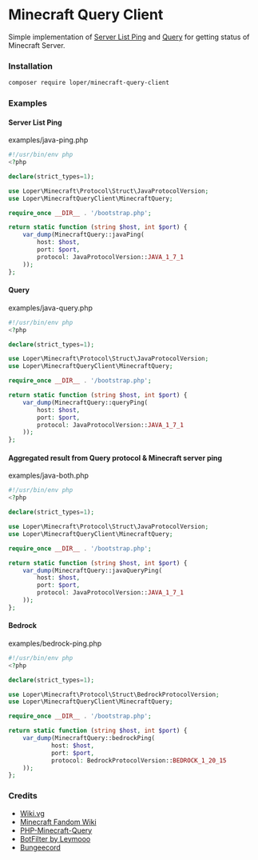 
# Minecraft Query Client

Simple implementation of [Server List Ping](https://wiki.vg/Server_List_Ping) and [Query](https://wiki.vg/Query) for getting status of Minecraft Server.

### Installation

```bash
composer require loper/minecraft-query-client
```

### Examples

#### Server List Ping
examples/java-ping.php

```php
#!/usr/bin/env php
<?php

declare(strict_types=1);

use Loper\Minecraft\Protocol\Struct\JavaProtocolVersion;
use Loper\MinecraftQueryClient\MinecraftQuery;

require_once __DIR__ . '/bootstrap.php';

return static function (string $host, int $port) {
    var_dump(MinecraftQuery::javaPing(
        host: $host,
        port: $port,
        protocol: JavaProtocolVersion::JAVA_1_7_1
    ));
};
```

#### Query
examples/java-query.php

```php
#!/usr/bin/env php
<?php

declare(strict_types=1);

use Loper\Minecraft\Protocol\Struct\JavaProtocolVersion;
use Loper\MinecraftQueryClient\MinecraftQuery;

require_once __DIR__ . '/bootstrap.php';

return static function (string $host, int $port) {
    var_dump(MinecraftQuery::queryPing(
        host: $host,
        port: $port,
        protocol: JavaProtocolVersion::JAVA_1_7_1
    ));
};
```

#### Aggregated result from Query protocol & Minecraft server ping
examples/java-both.php

```php
#!/usr/bin/env php
<?php

declare(strict_types=1);

use Loper\Minecraft\Protocol\Struct\JavaProtocolVersion;
use Loper\MinecraftQueryClient\MinecraftQuery;

require_once __DIR__ . '/bootstrap.php';

return static function (string $host, int $port) {
    var_dump(MinecraftQuery::javaQueryPing(
        host: $host,
        port: $port,
        protocol: JavaProtocolVersion::JAVA_1_7_1
    ));
};
```

#### Bedrock
examples/bedrock-ping.php

```php
#!/usr/bin/env php
<?php

declare(strict_types=1);

use Loper\Minecraft\Protocol\Struct\BedrockProtocolVersion;
use Loper\MinecraftQueryClient\MinecraftQuery;

require_once __DIR__ . '/bootstrap.php';

return static function (string $host, int $port) {
    var_dump(MinecraftQuery::bedrockPing(
            host: $host,
            port: $port,
            protocol: BedrockProtocolVersion::BEDROCK_1_20_15
    ));
};
```

### Credits

- [Wiki.vg](https://wiki.vg/Main_Page)
- [Minecraft Fandom Wiki](https://minecraft.fandom.com/wiki/Protocol_version)
- [PHP-Minecraft-Query](https://github.com/xPaw/PHP-Minecraft-Query)
- [BotFilter by Leymooo](https://github.com/Leymooo/BungeeCord)
- [Bungeecord](https://github.com/SpigotMC/BungeeCord)
